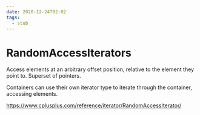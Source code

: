 ```yaml
---
date: 2020-12-24T02:02
tags: 
  - stub
---
```


# RandomAccessIterators

Access elements at an arbitrary offset position, relative to the element they point to. Superset of pointers.

Containers can use their own iterator type to iterate through the container, accessing elements.

https://www.cplusplus.com/reference/iterator/RandomAccessIterator/
